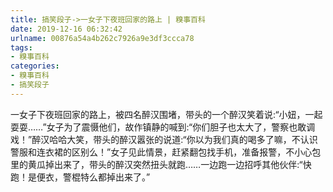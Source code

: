```yaml
---
title: 搞笑段子->一女子下夜班回家的路上 | 糗事百科
date: 2019-12-16 06:32:42
urlname: 00876a54a4b262c7926a9e3df3ccca78
tags: 
- 糗事百科
categories:
- 糗事百科
- 搞笑段子
---
```

一女子下夜班回家的路上，被四名醉汉围堵，带头的一个醉汉笑着说:“小妞，一起耍耍……”女子为了震慑他们，故作镇静的喊到:“你们胆子也太大了，警察也敢调戏！”醉汉哈哈大笑，带头的醉汉嚣张的说道:“你以为我们真的喝多了嘛，不认识警服和连衣裙的区别么！”女子见此情景，赶紧翻包找手机，准备报警，不小心包里的黄瓜掉出来了，带头的醉汉突然扭头就跑……一边跑一边招呼其他伙伴:“快跑！是便衣，警棍特么都掉出来了。”


